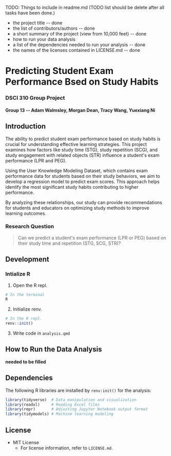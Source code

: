 TODO: Things to include in readme.md (TODO list should be delete after all tasks have been done.)

- the project title -- done
- the list of contributors/authors -- done
- a short summary of the project (view from 10,000 feet) -- done
- how to run your data analysis
- a list of the dependencies needed to run your analysis -- done
- the names of the licenses contained in LICENSE.md -- done

# Predicting Student Exam Performance Bsed on Study Habits

### DSCI 310 Group Project

#### Group 13 -- Adam Walmsley, Morgan Dean, Tracy Wang, Yuexiang Ni

## Introduction

The ability to predict student exam performance based on study habits is crucial for understanding effective learning strategies. This project examines how factors like study time (STG), study repetition (SCG), and study engagement with related objects (STR) influence a student's exam performance (LPR and PEG).

Using the User Knowledge Modeling Dataset, which contains exam performance data for students based on their study behaviors, we aim to develop a regression model to predict exam scores. This approach helps identify the most significant study habits contributing to higher performance.

By analyzing these relationships, our study can provide recommendations for students and educators on optimizing study methods to improve learning outcomes.

### Research Question
>
> Can we predict a student's exam performance (LPR or PEG) based on their study time and repetition (STG, SCG, STR)?

## Development

### Intialize R

1. Open the R repl.

```bash
# In the terminal
R
```

2. Initialize renv.

```R
# In the R repl.
renv::init()
```

3. Write code in `analysis.qmd`

## How to Run the Data Analysis

**needed to be filled**

## Dependencies

The following R libraries are installed by `renv:init()` for the analysis:

```r
library(tidyverse)  # Data manipulation and visualization
library(readxl)     # Reading Excel files
library(repr)       # Adjusting Jupyter Notebook output format
library(tidymodels) # Machine learning modeling
```

## License

- MIT License
  - For license information, refer to `LICENSE.md`.  
